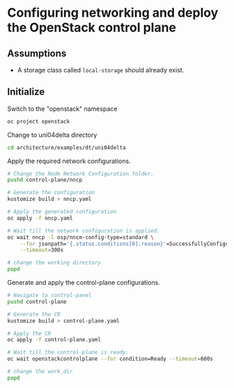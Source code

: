 # Configuring networking and deploy the OpenStack control plane

## Assumptions

- A storage class called `local-storage` should already exist.

## Initialize

Switch to the "openstack" namespace

```bash
oc project openstack
```

Change to uni04delta directory

```bash
cd architecture/examples/dt/uni04delta
```

Apply the required network configurations.

```bash
# Change the Node Network Configuration folder.
pushd control-plane/nncp

# Generate the configuration
kustomize build > nncp.yaml

# Apply the generated configuration
oc apply -f nncp.yaml

# Wait till the network configuration is applied.
oc wait nncp -l osp/nncm-config-type=standard \
    --for jsonpath='{.status.conditions[0].reason}'=SuccessfullyConfigured \
    --timeout=300s

# change the working directory
popd
```

Generate and apply the control-plane configurations.

```bash
# Navigate to control-panel
pushd control-plane

# Generate the CR
kustomize build > control-plane.yaml

# Apply the CR
oc apply -f control-plane.yaml

# Wait till the control plane is ready.
oc wait openstackcontrolplane --for condition=Ready --timeout=600s

# change the work_dir
popd
```
